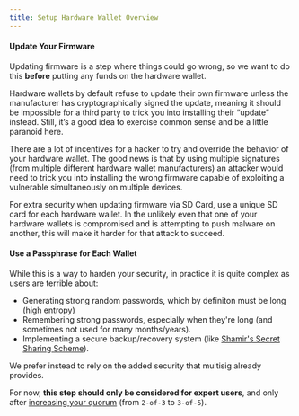 ```yaml
---
title: Setup Hardware Wallet Overview
---
```


#### Update Your Firmware
Updating firmware is a step where things could go wrong, so we want to do this **before** putting any funds on the hardware wallet.

Hardware wallets by default refuse to update their own firmware unless the manufacturer has cryptographically signed the update, meaning it should be impossible for a third party to trick you into installing their “update” instead.
Still, it’s a good idea to exercise common sense and be a little paranoid here.

There are a lot of incentives for a hacker to try and override the behavior of your hardware wallet.
The good news is that by using multiple signatures (from multiple different hardware wallet manufacturers) an attacker would need to trick you into installing the wrong firmware capable of exploiting a vulnerable simultaneously on multiple devices.

For extra security when updating firmware via SD Card, use a unique SD card for each hardware wallet.
In the unlikely even that one of your hardware wallets is compromised and is attempting to push malware on another, this will make it harder for that attack to succeed.

#### Use a Passphrase for Each Wallet
While this is a way to harden your security, in practice it is quite complex as users are terrible about:
* Generating strong random passwords, which by definiton must be long (high entropy)
* Remembering strong passwords, especially when they're long (and sometimes not used for many months/years).
* Implementing a secure backup/recovery system (like [Shamir's Secret Sharing Scheme](/why-multisig-advanced#shamirs-secret-sharing-scheme)).

We prefer instead to rely on the added security that multisig already provides.

For now, **this step should only be considered for expert users**, and only after [increasing your quorum](/quorum-advanced#3-of-5-is-excellent) (from `2-of-3` to `3-of-5`).
